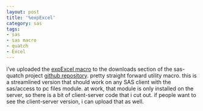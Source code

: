 ```yaml
---
layout: post
title: '%expExcel'
category: sas
tags:
- sas
- sas macro
- quatch
- Excel
---
```


i’ve uploaded the [expExcel macro](https://github.com/rkoopmann/sas-quatch/blob/master/google-code-files/expexcel.sas) to the downloads section of the sas-quatch project [github repository](https://github.com/rkoopmann/sas-quatch). pretty straight forward utility macro. this is a streamlined version that should work on any SAS client with the sas/access to pc files module. at work, that module is only installed on the server, so there is a bit of client-server code that i cut out. if people want to see the client-server version, i can upload that as well.
